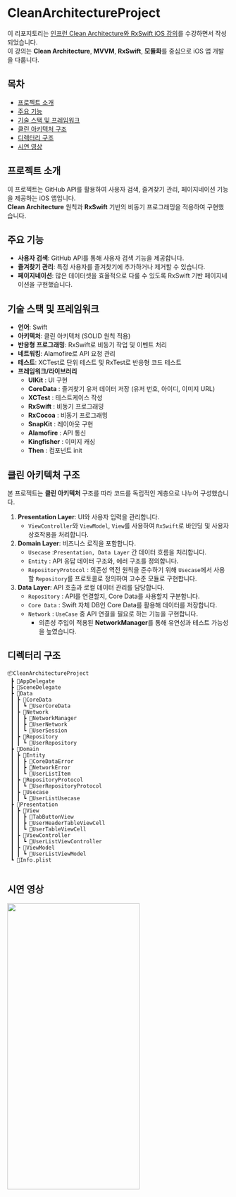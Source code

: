 # CleanArchitectureProject

이 리포지토리는 [인프런 Clean Architecture와 RxSwift iOS 강의](https://www.inflearn.com/course/ios-clean-architecutre-rxswift)를 수강하면서 작성되었습니다.  
이 강의는 **Clean Architecture**, **MVVM**, **RxSwift**, **모듈화**를 중심으로 iOS 앱 개발을 다룹니다.

## 목차
- [프로젝트 소개](#프로젝트-소개)
- [주요 기능](#주요-기능)
- [기술 스택 및 프레임워크](#기술-스택-및-프레임워크)
- [클린 아키텍처 구조](#클린-아키텍처-구조)
- [디렉터리 구조](#디렉터리-구조)
- [시연 영상](#시연-영상)
  
## 프로젝트 소개
이 프로젝트는 GitHub API를 활용하여 사용자 검색, 즐겨찾기 관리, 페이지네이션 기능을 제공하는 iOS 앱입니다.   
**Clean Architecture** 원칙과 **RxSwift** 기반의 비동기 프로그래밍을 적용하여 구현했습니다.

## 주요 기능
- **사용자 검색**: GitHub API를 통해 사용자 검색 기능을 제공합니다.
- **즐겨찾기 관리**: 특정 사용자를 즐겨찾기에 추가하거나 제거할 수 있습니다.
- **페이지네이션**: 많은 데이터셋을 효율적으로 다룰 수 있도록 RxSwift 기반 페이지네이션을 구현했습니다.

## 기술 스택 및 프레임워크
- **언어**: Swift
- **아키텍처**: 클린 아키텍처 (SOLID 원칙 적용)
- **반응형 프로그래밍**: RxSwift로 비동기 작업 및 이벤트 처리
- **네트워킹**: Alamofire로 API 요청 관리
- **테스트**: XCTest로 단위 테스트 및 RxTest로 반응형 코드 테스트
- **프레임워크/라이브러리**
    - **UIKit** : UI 구현
    - **CoreData** : 즐겨찾기 유저 데이터 저장 (유저 번호, 아이디, 이미지 URL)
    - **XCTest** : 테스트케이스 작성
    - **RxSwift** : 비동기 프로그래밍
    - **RxCocoa** : 비동기 프로그래밍
    - **SnapKit** : 레이아웃 구현
    - **Alamofire** : API 통신
    - **Kingfisher** : 이미지 캐싱
    - **Then** : 컴포넌트 init

## 클린 아키텍처 구조
본 프로젝트는 **클린 아키텍처** 구조를 따라 코드를 독립적인 계층으로 나누어 구성했습니다.
1. **Presentation Layer**: UI와 사용자 입력을 관리합니다.
   - `ViewController`와 `ViewModel`, `View`를 사용하여 `RxSwift`로 바인딩 및 사용자 상호작용을 처리합니다.
2. **Domain Layer**: 비즈니스 로직을 포함합니다.
   - `Usecase` :`Presentation, Data Layer` 간 데이터 흐름을 처리합니다.
   - `Entity` : API 응답 데이터 구조와, 에러 구조를 정의합니다.
   - `RepositoryProtocol` : 의존성 역전 원칙을 준수하기 위해 `Usecase`에서 사용할 `Repository`를 프로토콜로 정의하여 고수준 모듈로 구현합니다.
3. **Data Layer**: API 호출과 로컬 데이터 관리를 담당합니다.
   - `Repository` : API를 연결할지, Core Data를 사용할지 구분합니다.
   - `Core Data` : Swift 자체 DB인 Core Data를 활용해 데이터를 저장합니다.
   - `Network` : `UseCase` 중 API 연결을 필요로 하는 기능을 구현합니다.
     - 의존성 주입이 적용된 **NetworkManager**를 통해 유연성과 테스트 가능성을 높였습니다.

## 디렉터리 구조
```
📦CleanArchitectureProject
 ┣ 📜AppDelegate
 ┣ 📜SceneDelegate
 ┣ 📂Data
 ┃ ┣ 📂CoreData
 ┃ ┃ ┗ 📜UserCoreData
 ┃ ┣ 📂Network
 ┃ ┃ ┣ 📜NetworkManager
 ┃ ┃ ┣ 📜UserNetwork
 ┃ ┃ ┗ 📜UserSession
 ┃ ┣ 📂Repository
 ┃ ┃ ┗ 📜UserRepository
 ┣ 📂Domain
 ┃ ┣ 📂Entity
 ┃ ┃ ┣ 📜CoreDataError
 ┃ ┃ ┣ 📜NetworkError
 ┃ ┃ ┗ 📜UserListItem
 ┃ ┣ 📂RepositoryProtocol
 ┃ ┃ ┗ 📜UserRepositoryProtocol
 ┃ ┣ 📂Usecase
 ┃ ┃ ┗ 📜UserListUsecase
 ┣ 📂Presentation
 ┃ ┣ 📂View
 ┃ ┃ ┣ 📜TabButtonView
 ┃ ┃ ┣ 📜UserHeaderTableViewCell
 ┃ ┃ ┗ 📜UserTableViewCell
 ┃ ┣ 📂ViewController
 ┃ ┃ ┗ 📜UserListViewController
 ┃ ┣ 📂ViewModel
 ┃ ┃ ┗ 📜UserListViewModel
 ┗ 📜Info.plist
 
```

## 시연 영상
<img src = "https://github.com/user-attachments/assets/239290d8-185d-4fcc-a9b9-bcfa89a1391c" height=650 width=300>
